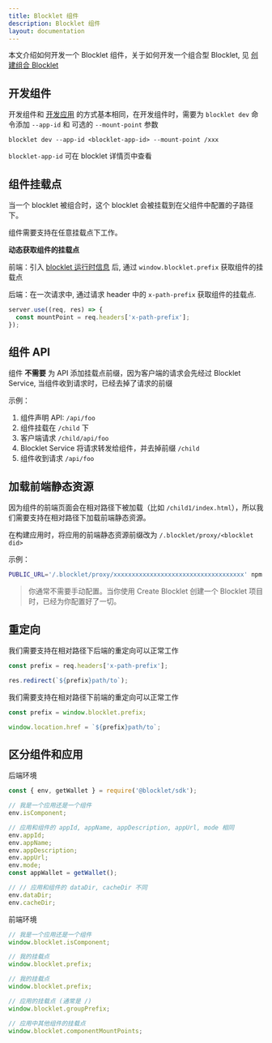 ```yaml
---
title: Blocklet 组件
description: Blocklet 组件
layout: documentation
---
```


本文介绍如何开发一个 Blocklet 组件，关于如何开发一个组合型 Blocklet, 见 [创建组合 Blocklet](/how-to/composite-blocklet)

## 开发组件

开发组件和 [开发应用](/how-to/develop) 的方式基本相同，在开发组件时，需要为 `blocklet dev` 命令添加 `--app-id` 和 可选的 `--mount-point` 参数

`blocklet dev --app-id <blocklet-app-id> --mount-point /xxx`

`blocklet-app-id` 可在 blocklet 详情页中查看

## 组件挂载点

当一个 blocklet 被组合时，这个 blocklet 会被挂载到在父组件中配置的子路径下。

组件需要支持在任意挂载点下工作。

**动态获取组件的挂载点**

前端：引入 [blocklet 运行时信息](/reference/blocklet-js) 后, 通过 `window.blocklet.prefix` 获取组件的挂载点

后端：在一次请求中, 通过请求 header 中的 `x-path-prefix` 获取组件的挂载点.

```js
server.use((req, res) => {
  const mountPoint = req.headers['x-path-prefix'];
});
```

## 组件 API

组件 **不需要** 为 API 添加挂载点前缀，因为客户端的请求会先经过 Blocklet Service, 当组件收到请求时，已经去掉了请求的前缀

示例：

1. 组件声明 API: `/api/foo`
2. 组件挂载在 `/child` 下
3. 客户端请求 `/child/api/foo`
4. Blocklet Service 将请求转发给组件，并去掉前缀 `/child`
5. 组件收到请求 `/api/foo`

## 加载前端静态资源

因为组件的前端页面会在相对路径下被加载（比如 `/child1/index.html`），所以我们需要支持在相对路径下加载前端静态资源。

在构建应用时，将应用的前端静态资源前缀改为 `/.blocklet/proxy/<blocklet did>`

示例：

```bash
PUBLIC_URL='/.blocklet/proxy/xxxxxxxxxxxxxxxxxxxxxxxxxxxxxxxxxxxx' npm run build
```

> 你通常不需要手动配置。当你使用 Create Blocklet 创建一个 Blocklet 项目时，已经为你配置好了一切。

## 重定向

我们需要支持在相对路径下后端的重定向可以正常工作

```js
const prefix = req.headers['x-path-prefix'];

res.redirect(`${prefix}path/to`);
```

我们需要支持在相对路径下前端的重定向可以正常工作

```js
const prefix = window.blocklet.prefix;

window.location.href = `${prefix}path/to`;
```

## 区分组件和应用

后端环境

```js
const { env, getWallet } = require('@blocklet/sdk');

// 我是一个应用还是一个组件
env.isComponent;

// 应用和组件的 appId, appName, appDescription, appUrl, mode 相同
env.appId;
env.appName;
env.appDescription;
env.appUrl;
env.mode;
const appWallet = getWallet();

// // 应用和组件的 dataDir, cacheDir 不同
env.dataDir;
env.cacheDir;
```

前端环境

```js
// 我是一个应用还是一个组件
window.blocklet.isComponent;

// 我的挂载点
window.blocklet.prefix;

// 我的挂载点
window.blocklet.prefix;

// 应用的挂载点 (通常是 /)
window.blocklet.groupPrefix;

// 应用中其他组件的挂载点
window.blocklet.componentMountPoints;
```
